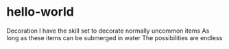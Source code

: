 # hello-world
Decoration
I have the skill set to decorate normally uncommon items
As long as these items can be submerged in water
The possibilities are endless
